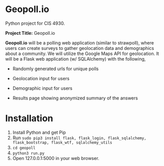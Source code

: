 # Geopoll.io
Python project for CIS 4930.

**Project Title:** Geopoll.io

**Geopoll.io** will be a polling web application (similar to strawpoll), where users can create surveys to gather geolocation data and demographics about a community. We will utilize the Google Maps API for geolocation. It will be a Flask web application (w/ SQLAlchemy) with the following,

- Randomly generated urls for unique polls

- Geolocation input for users

- Demographic input for users

- Results page showing anonymized summary of the answers

# Installation 
1. Install Python and get Pip
2. Run `sudo pip3 install flask, flask_login, flask_sqlalchemy, flask_bootstrap, flask_wtf, sqlalchemy_utils`
3. `cd geopoll`
4. `python3 run.py`
5. Open 127.0.0.1:5000 in your web browser.

